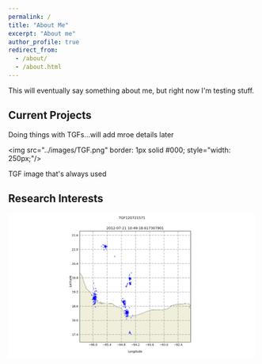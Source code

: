 ```yaml
---
permalink: /
title: "About Me"
excerpt: "About me"
author_profile: true
redirect_from: 
  - /about/
  - /about.html
---
```


This will eventually say something about me, but right now I'm testing stuff.

## Current Projects
Doing things with TGFs...will add mroe details later

<img src="../images/TGF.png" border: 1px solid #000; style="width: 250px;"/>
<!--#<img src="../images/firebird_pose_v2.jpg" alt="Drawing" style="width: 250px;"/>-->

TGF image that's always used

## Research Interests

<img src="../images/map.gif" alt="Drawing" style="width: 500px;"/>
